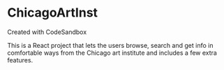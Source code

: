 # ChicagoArtInst
Created with CodeSandbox

This is a React project that lets the users browse, search and get info in comfortable ways from the Chicago art institute and includes a few extra features. 
